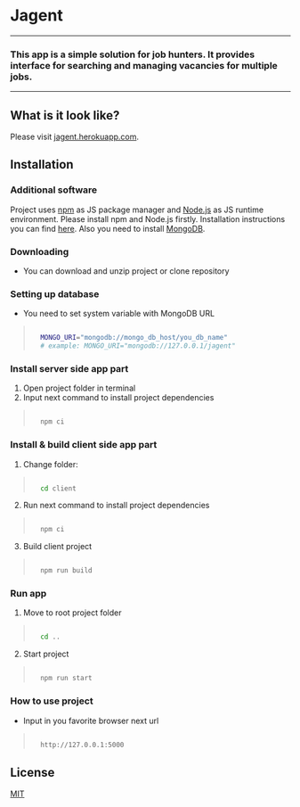 # Jagent

---

### This app is a simple solution for job hunters. It provides interface for searching and managing vacancies for multiple jobs.

---

## What is it look like?

Please visit [jagent.herokuapp.com](https://jagent.herokuapp.com/).

## Installation

### Additional software

Project uses [npm](https://www.npmjs.com) as JS package manager and [Node.js](https://nodejs.org) as JS runtime environment. Please install npm and Node.js firstly. Installation instructions you can find [here](https://docs.npmjs.com/downloading-and-installing-node-js-and-npm). Also you need to install [MongoDB](https://www.mongodb.com).

### Downloading

- You can download and unzip project or clone repository

### Setting up database

- You need to set system variable with MongoDB URL

> ```bash
>
>   MONGO_URI="mongodb://mongo_db_host/you_db_name"
>   # example: MONGO_URI="mongodb://127.0.0.1/jagent"
>
> ```

### Install server side app part

1. Open project folder in terminal
1. Input next command to install project dependencies

> ```bash
>
>   npm ci
>
> ```

### Install & build client side app part

1. Change folder:

> ```bash
>
>   cd client
>
> ```

2. Run next command to install project dependencies

> ```bash
>
>   npm ci
>
> ```

3. Build client project

> ```bash
>
>   npm run build
>
> ```

### Run app

1. Move to root project folder

> ```bash
>
>   cd ..
>
> ```

2. Start project

> ```bash
>
>   npm run start
>
> ```

### How to use project

- Input in you favorite browser next url

> ```bash
>
>   http://127.0.0.1:5000
>
> ```

## License

[MIT](https://choosealicense.com/licenses/mit/)

